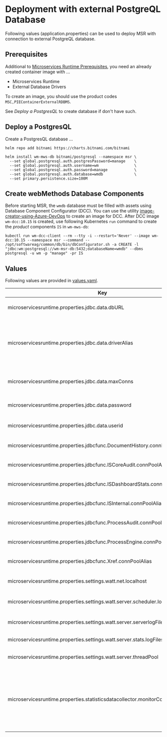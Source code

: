 # Deployment with external PostgreQL Database

Following values (application.properties) can be used to deploy MSR with connection to external PostgreQL database.

## Prerequisites

Additional to [Microservices Runtime Prerequisites](../../helm/README.md), you need an already created container image with ...
* Microservices Runtime
* External Database Drivers

To create an image, you should use the product codes `MSC,PIEContainerExternalRDBMS`.

See *Deploy a PostgresQL* to create database if don't have such.

## Deploy a PostgresQL

Create a PostgresQL database ...

```shell
helm repo add bitnami https://charts.bitnami.com/bitnami

helm install wm-mws-db bitnami/postgresql --namespace msr \
  --set global.postgresql.auth.postgresPassword=manage    \
  --set global.postgresql.auth.username=wm                \
  --set global.postgresql.auth.password=manage            \
  --set global.postgresql.auth.database=wmdb              \
  --set primary.persistence.size=100M
```

## Create webMethods Database Components

Before starting MSR, the `wmdb` database must be filled with assets using Database Component Configurator (DCC). You can use the utility [image-creator-using-Azure-DevOps](../../../utils/image-creator-using-azure-devops/README.md) to create an image for DCC. After DCC image `wm-dcc:10.15` is created, use following Kubernetes `run` command to create the *product* components `IS` in `wm-mws-db`:

```shell
kubectl run wm-dcc-client --rm --tty -i --restart='Never' --image wm-dcc:10.15 --namespace msr --command -- /opt/softwareag/common/db/bin/dbConfigurator.sh -a CREATE -l "jdbc:wm:postgresql://wm-msr-db:5432;databaseName=wmdb" --dbms postgresql -u wm -p "manage" -pr IS
```

## Values

Following values are provided in [values.yaml](./values.yaml).

| Key | Type | Default | Description |
|-----|------|---------|-------------|
| microservicesruntime.properties.jdbc.data.dbURL | string | `"jdbc:wm:postgresql://wm-msr-db-postgresql:5432;databaseName=wmdb"` | JDBC pool Process Engine database URL |
| microservicesruntime.properties.jdbc.data.driverAlias | string | `"DataDirect Connect JDBC PostgreSQL Driver"` | JDBC pool Process Engine database driver alias. To retrieve a list of available drivers, call GET `/admin/jdbc/driver` to running MSR. |
| microservicesruntime.properties.jdbc.data.maxConns | int | `10` | JDBC pool Process Engine database number of connections |
| microservicesruntime.properties.jdbc.data.password | string | `"manage"` | JDBC pool Process Engine database password |
| microservicesruntime.properties.jdbc.data.userid | string | `"wm"` | JDBC pool Process Engine database user ID |
| microservicesruntime.properties.jdbcfunc.DocumentHistory.connPoolAlias | string | `"data"` | Assign JDBC pool `pe` to Functions `DocumentHistory` |
| microservicesruntime.properties.jdbcfunc.ISCoreAudit.connPoolAlias | string | `"data"` | Assign JDBC pool `pe` to Functions `ISCoreAudit` |
| microservicesruntime.properties.jdbcfunc.ISDashboardStats.connPoolAlias | string | `"data"` | Assign JDBC pool `pe` to Functions `ISDashboardStats` |
| microservicesruntime.properties.jdbcfunc.ISInternal.connPoolAlias | string | `"data"` | Assign JDBC pool `pe` to Functions `ISInternal` |
| microservicesruntime.properties.jdbcfunc.ProcessAudit.connPoolAlias | string | `"data"` | Assign JDBC pool `pa` to Functions `ProcessAudit` |
| microservicesruntime.properties.jdbcfunc.ProcessEngine.connPoolAlias | string | `"data"` | Assign JDBC pool `pe` to Functions `ProcessEngine` |
| microservicesruntime.properties.jdbcfunc.Xref.connPoolAlias | string | `"data"` | Assign JDBC pool `pe` to Functions `Xref` |
| microservicesruntime.properties.settings.watt.net.localhost | string | `"{{ include \"common.names.fullname\" . }}"` | Set hostname of this MSR deployment |
| microservicesruntime.properties.settings.watt.server.scheduler.logical.hostname | string | `"{{ include \"common.names.fullname\" . }}"` | Set hostname of this MSR deployment |
| microservicesruntime.properties.settings.watt.server.serverlogFilesToKeep | int | `1` | Number of days to keep server log files |
| microservicesruntime.properties.settings.watt.server.stats.logFilesToKeep | int | `1` | Number of days to statistic log files |
| microservicesruntime.properties.settings.watt.server.threadPool | int | `750` | Maximum number of available server threads  |
| microservicesruntime.properties.statisticsdatacollector.monitorConfig.enabled | bool | `false` | Enable or disable IS internal statistic data collector. (Statistic data are visible on Monitor page.) We disable statistic data collector because of using Grafana and Prometheus. |
